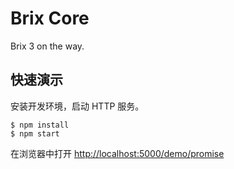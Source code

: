 Brix Core
=========

Brix 3 on the way.

## 快速演示

安装开发环境，启动 HTTP 服务。

```
$ npm install
$ npm start
```

在浏览器中打开 <http://localhost:5000/demo/promise>